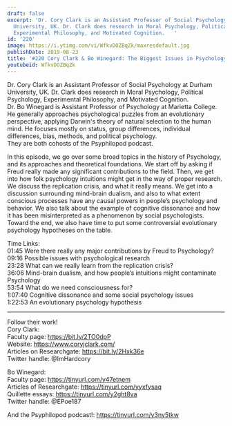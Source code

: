 ```yaml
---
draft: false
excerpt: 'Dr. Cory Clark is an Assistant Professor of Social Psychology at Durham
  University, UK. Dr. Clark does research in Moral Psychology, Political Psychology,
  Experimental Philosophy, and Motivated Cognition.   '
id: '220'
image: https://i.ytimg.com/vi/WfkvDOZBqZk/maxresdefault.jpg
publishDate: 2019-08-23
title: '#220 Cory Clark & Bo Winegard: The Biggest Issues in Psychology'
youtubeid: WfkvDOZBqZk
---
```

Dr. Cory Clark is an Assistant Professor of Social Psychology at Durham University, UK. Dr. Clark does research in Moral Psychology, Political Psychology, Experimental Philosophy, and Motivated Cognition.   
Dr. Bo Winegard is Assistant Professor of Psychology at Marietta College. He generally approaches psychological puzzles from an evolutionary perspective, applying Darwin's theory of natural selection to the human mind. He focuses mostly on status, group differences, individual differences, bias, methods, and political psychology.   
They are both cohosts of the Psyphilopod podcast.

In this episode, we go over some broad topics in the history of Psychology, and its approaches and theoretical foundations. We start off by asking if Freud really made any significant contributions to the field. Then, we get into how folk psychology intuitions might get in the way of proper research. We discuss the replication crisis, and what it really means. We get into a discussion surrounding mind-brain dualism, and also to what extent conscious processes have any causal powers in people’s psychology and behavior. We also talk about the example of cognitive dissonance and how it has been misinterpreted as a phenomenon by social psychologists. Toward the end, we also have time to put some controversial evolutionary psychology hypotheses on the table.

Time Links:  
01:45  Were there really any major contributions by Freud to Psychology?  
09:16  Possible issues with psychological research  
23:28  What can we really learn from the replication crisis?                              
36:06  Mind-brain dualism, and how people’s intuitions might contaminate Psychology  
53:54  What do we need consciousness for?  
1:07:40  Cognitive dissonance and some social psychology issues    
1:22:53  An evolutionary psychology hypothesis

---

Follow their work!  
Cory Clark:  
Faculty page: https://bit.ly/2TO0dpP  
Website: https://www.coryjclark.com/  
Articles on Researchgate: https://bit.ly/2Hxk36e  
Twitter handle: @ImHardcory

Bo Winegard:  
Faculty page: https://tinyurl.com/y47etnem  
Articles of Researchgate: https://tinyurl.com/yyxfysaq  
Quillette essays: https://tinyurl.com/y2ght8va  
Twitter handle: @EPoe187

And the Psyphilopod podcast!: https://tinyurl.com/y3ny5tkw

